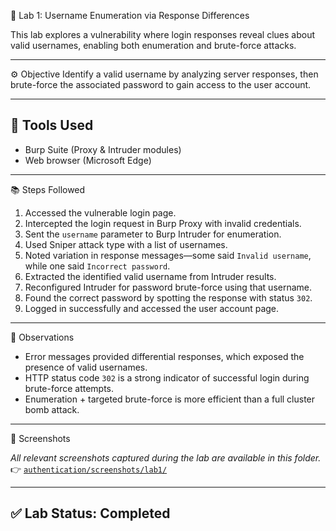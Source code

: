  🔐 Lab 1: Username Enumeration via Response Differences

This lab explores a vulnerability where login responses reveal clues about valid usernames, enabling both enumeration and brute-force attacks.

---

 ⚙️ Objective
Identify a valid username by analyzing server responses, then brute-force the associated password to gain access to the user account.

---

## 🧰 Tools Used
- Burp Suite (Proxy & Intruder modules)
- Web browser (Microsoft Edge)

---

 📚 Steps Followed

1. Accessed the vulnerable login page.
2. Intercepted the login request in Burp Proxy with invalid credentials.
3. Sent the `username` parameter to Burp Intruder for enumeration.
4. Used Sniper attack type with a list of usernames.
5. Noted variation in response messages—some said `Invalid username`, while one said `Incorrect password`.
6. Extracted the identified valid username from Intruder results.
7. Reconfigured Intruder for password brute-force using that username.
8. Found the correct password by spotting the response with status `302`.
9. Logged in successfully and accessed the user account page.

---

 📝 Observations

- Error messages provided differential responses, which exposed the presence of valid usernames.
- HTTP status code `302` is a strong indicator of successful login during brute-force attempts.
- Enumeration + targeted brute-force is more efficient than a full cluster bomb attack.

---

 📸 Screenshots

_All relevant screenshots captured during the lab are available in this folder._  
👉 [`authentication/screenshots/lab1/`](./screenshots/lab1)

---

## ✅ Lab Status: Completed


